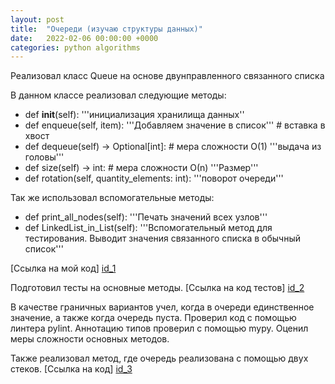 ```yaml
---
layout: post
title:  "Очереди (изучаю структуры данных)"
date:   2022-02-06 00:00:00 +0000
categories: python algorithms
---
```

[id_1]: https://github.com/NikLaz25/Algorithms_1/blob/main/queue_1.py
[id_2]: https://github.com/NikLaz25/Algorithms_1/blob/main/queue_test.py
[id_3]: https://github.com/NikLaz25/Algorithms_1/blob/main/queue_stack.py

Реализовал класс Queue на основе двунправленного связанного списка

В данном классе реализовал следующие методы:
* def __init__(self): '''инициализация хранилища данных''
* def enqueue(self, item): '''Добавляем значение в список'''  # вставка в хвост
* def dequeue(self) -> Optional[int]: # мера сложности О(1) '''выдача из головы'''
* def size(self) -> int:  # мера сложности О(n)         '''Размер'''
* def rotation(self, quantity_elements: int):
        '''поворот очереди'''

Так же использовал вспомогательные методы:
* def print_all_nodes(self):
        '''Печать значений всех узлов'''
* def LinkedList_in_List(self):
        '''Вспомогательный метод для тестирования.
        Выводит значения связанного списка в обычный список'''

[Ссылка на мой код] [id_1]

Подготовил тесты на основные методы. [Ссылка на код тестов] [id_2]

В качестве граничных вариантов учел, когда в очереди единственное значение, а также когда очередь пуста.
Проверил код с помощью линтера pylint.
Аннотацию типов проверил с помощью mypy. Оценил меры сложности основных методов.

Также реализовал метод, где очередь реализована с помощью двух стеков. [Ссылка на код] [id_3]



